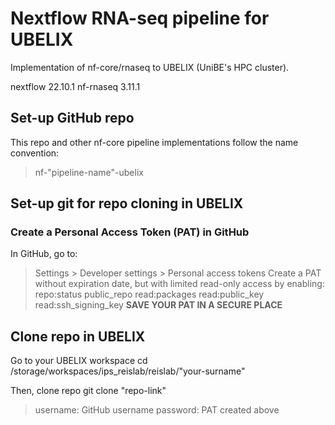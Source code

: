 # Nextflow RNA-seq pipeline for UBELIX
Implementation of nf-core/rnaseq to UBELIX (UniBE's HPC cluster).

nextflow 22.10.1
nf-rnaseq 3.11.1

## Set-up GitHub repo 
This repo and other nf-core pipeline implementations follow the name convention:

> nf-"pipeline-name"-ubelix

## Set-up git for repo cloning in UBELIX
### Create a Personal Access Token (PAT) in GitHub
In GitHub, go to:
> Settings > Developer settings > Personal access tokens
Create a PAT without expiration date, but with limited read-only access by enabling:
> repo:status
> public_repo
> read:packages
> read:public_key
> read:ssh_signing_key
**SAVE YOUR PAT IN A SECURE PLACE**

## Clone repo in UBELIX
Go to your UBELIX workspace
    cd /storage/workspaces/ips_reislab/reislab/"your-surname"

Then, clone repo
    git clone "repo-link"
> username: GitHub username
> password: PAT created above